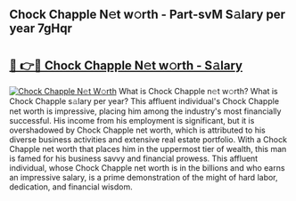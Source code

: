 ## Chock Chapple N𝚎t w𝚘rth - Part-svM S𝚊lary per year 7gHqr

# <h2><a href="http://gc0uub.nevu.top/?p=Chock+Chapple">🔗 👉🔴 Chock Chapple N𝚎t w𝚘rth - S𝚊lary</a></h2>

[![Chock Chapple N𝚎t W𝚘rth](https://i.imgur.com/Oavwk0R.jpeg)](http://gc0uub.nevu.top/?p=Chock+Chapple)
What is Chock Chapple n𝚎t w𝚘rth? What is Chock Chapple s𝚊lary per year?
This affluent individual's Chock Chapple net worth is impressive, placing him among the industry's most financially successful. His income from his employment is significant, but it is overshadowed by Chock Chapple net worth, which is attributed to his diverse business activities and extensive real estate portfolio. With a Chock Chapple net worth that places him in the uppermost tier of wealth, this man is famed for his business savvy and financial prowess. This affluent individual, whose Chock Chapple net worth is in the billions and who earns an impressive salary, is a prime demonstration of the might of hard labor, dedication, and financial wisdom.
